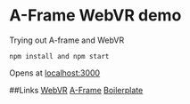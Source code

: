 # A-Frame WebVR demo

Trying out A-frame and WebVR

```
npm install and npm start
```

Opens at [localhost:3000](https://localhost:3000/ "localhost:3000")

##Links
[WebVR](https://webvr.info/ "WebVR")
[A-Frame](https://aframe.io/ "A-Frame")
[Boilerplate](https://github.com/aframevr/aframe-boilerplate "Boilerplate")
